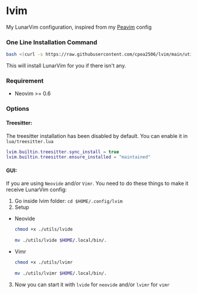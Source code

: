 # lvim

My LunarVim configuration, inspired from my [Peavim](https://github.com/cpea2506/peavim) config

### One Line Installation Command

```bash
bash <(curl -s https://raw.githubusercontent.com/cpea2506/lvim/main/utils/install.sh)
```

This will install LunarVim for you if there isn't any.

### Requirement

- Neovim >= 0.6

### Options

#### Treesitter:

The treesitter installation has been disabled by default. You can enable it in `lua/treesitter.lua`

```lua
lvim.builtin.treesitter.sync_install = true
lvim.builtin.treesitter.ensure_installed = "maintained"
```

#### GUI:

If you are using `Neovide` and/or `Vimr`. You need to do these things to make it receive LunarVim config:

  1. Go inside lvim folder: `cd $HOME/.config/lvim`
  2. Setup
  - Neovide

    ```bash
    chmod +x ./utils/lvide
  
    mv ./utils/lvide $HOME/.local/bin/.
    ```
  - Vimr

    ```bash
    chmod +x ./utils/lvimr
  
    mv ./utils/lvimr $HOME/.local/bin/.
    ```
  
  3. Now you can start it with `lvide` for `neovide` and/or `lvimr` for `vimr`
